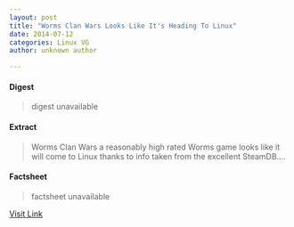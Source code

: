 ```yaml
---
layout: post
title: "Worms Clan Wars Looks Like It's Heading To Linux"
date: 2014-07-12
categories: Linux VG
author: unknown author

---
```



#### Digest
>digest unavailable

#### Extract
>Worms Clan Wars a reasonably high rated Worms game looks like it will come to Linux thanks to info taken from the excellent SteamDB....

#### Factsheet
>factsheet unavailable

[Visit Link](http://www.gamingonlinux.com/articles/worms-clan-wars-looks-like-its-heading-to-linux.4015/)


